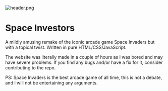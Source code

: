 ![header.png](https://i.ibb.co/zHkYpBy/art-series-01.png)
# Space Investors

A mildly amusing remake of the iconic arcade game Space Invaders but with a topical twist. Written in pure HTML/CSS/JavaScript.

The website was literally made in a couple of hours as I was bored and may have severe problems. If you find any bugs and/or have a fix for it, consider contributing to the repo.

PS: Space Invaders is the best arcade game of all time, this is not a debate, and I will not be entertaining any arguments.